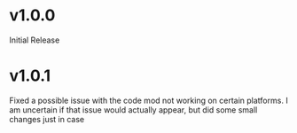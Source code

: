 # v1.0.0

Initial Release

# v1.0.1

Fixed a possible issue with the code mod not working on certain platforms. I am uncertain if that issue would actually appear, but did some small changes just in case
